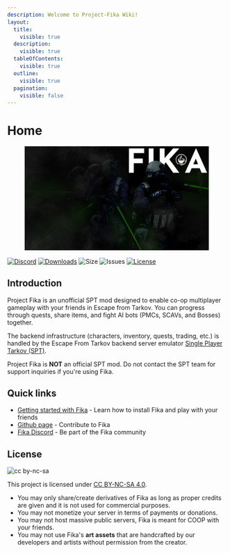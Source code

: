 ```yaml
---
description: Welcome to Project-Fika Wiki!
layout:
  title:
    visible: true
  description:
    visible: true
  tableOfContents:
    visible: true
  outline:
    visible: true
  pagination:
    visible: false
---
```


# Home

<figure><img src=".gitbook/assets/1080p_launchertest2.png" alt=""><figcaption></figcaption></figure>

[![Discord](https://img.shields.io/discord/1202292159366037545?style=plastic\&logo=discord\&logoColor=FFFFFF\&label=Fika%20Discord)](https://discord.gg/project-fika) [![Downloads](https://img.shields.io/github/downloads/project-fika/Fika-Plugin/total?style=plastic\&logo=github)](https://github.com/project-fika/Fika-Plugin/releases/latest) ![Size](https://img.shields.io/github/languages/code-size/project-fika/Fika-Plugin?style=plastic\&logo=github) ![Issues](https://img.shields.io/github/issues/project-fika/Fika-Plugin?style=plastic\&logo=github) [![License](https://img.shields.io/badge/CC--BY--NC--SA--4.0-blue?style=plastic\&logo=creativecommons\&logoColor=FFFFFF\&label=License)](https://github.com/project-fika/Fika-Plugin/blob/main/LICENSE.md)

## Introduction

Project Fika is an unofficial SPT mod designed to enable co-op multiplayer gameplay with your friends in Escape from Tarkov. You can progress through quests, share items, and fight AI bots (PMCs, SCAVs, and Bosses) together.

The backend infrastructure (characters, inventory, quests, trading, etc.) is handled by the Escape From Tarkov backend server emulator [Single Player Tarkov (SPT)](https://sp-tarkov.com).

Project Fika is **NOT** an official SPT mod. Do not contact the SPT team for support inquiries if you're using Fika.

## Quick links

* [Getting started with Fika](installing-fika/) - Learn how to install Fika and play with your friends
* [Github page](https://github.com/project-fika) - Contribute to Fika
* [Fika Discord](https://discord.gg/project-fika) - Be part of the Fika community

## License

![cc by-nc-sa](https://mirrors.creativecommons.org/presskit/buttons/88x31/png/by-nc-sa.png)

This project is licensed under [CC BY-NC-SA 4.0](https://creativecommons.org/licenses/by-nc-sa/4.0/legalcode.en).

* You may only share/create derivatives of Fika as long as proper credits are given and it is not used for commercial purposes.
* You may not monetize your server in terms of payments or donations.
* You may not host massive public servers, Fika is meant for COOP with your friends.
* You may not use Fika's **art assets** that are handcrafted by our developers and artists without permission from the creator.
